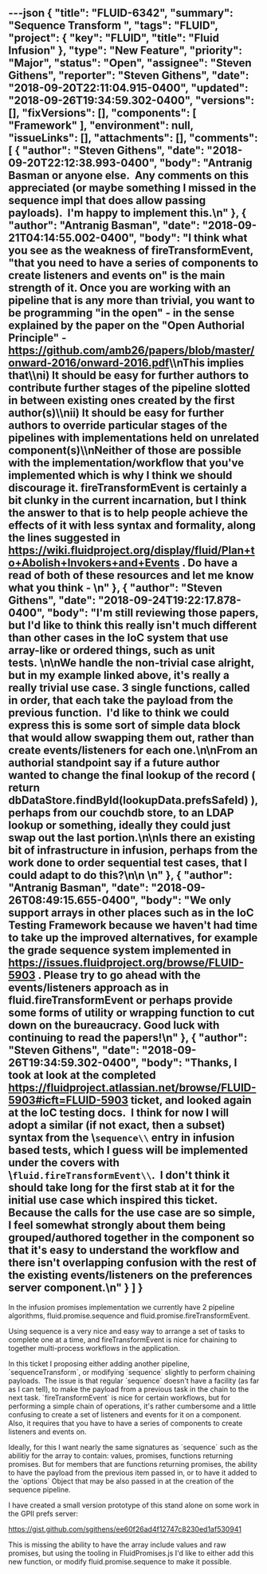 ---json
{
  "title": "FLUID-6342",
  "summary": "Sequence Transform ",
  "tags": "FLUID",
  "project": {
    "key": "FLUID",
    "title": "Fluid Infusion"
  },
  "type": "New Feature",
  "priority": "Major",
  "status": "Open",
  "assignee": "Steven Githens",
  "reporter": "Steven Githens",
  "date": "2018-09-20T22:11:04.915-0400",
  "updated": "2018-09-26T19:34:59.302-0400",
  "versions": [],
  "fixVersions": [],
  "components": [
    "Framework"
  ],
  "environment": null,
  "issueLinks": [],
  "attachments": [],
  "comments": [
    {
      "author": "Steven Githens",
      "date": "2018-09-20T22:12:38.993-0400",
      "body": "Antranig Basman or anyone else.  Any comments on this appreciated (or maybe something I missed in the sequence impl that does allow passing payloads).  I'm happy to implement this.\n"
    },
    {
      "author": "Antranig Basman",
      "date": "2018-09-21T04:14:55.002-0400",
      "body": "I think what you see as the weakness of fireTransformEvent, \"that you need to have a series of components to create listeners and events on\" is the main strength of it. Once you are working with an pipeline that is any more than trivial, you want to be programming \"in the open\" - in the sense explained by the paper on the \"Open Authorial Principle\" - <https://github.com/amb26/papers/blob/master/onward-2016/onward-2016.pdf>\\\nThis implies that\\\ni) It should be easy for further authors to contribute further stages of the pipeline slotted in between existing ones created by the first author(s)\\\nii) It should be easy for further authors to override particular stages of the pipelines with implementations held on unrelated component(s)\\\nNeither of those are possible with the implementation/workflow that you've implemented which is why I think we should discourage it. fireTransformEvent is certainly a bit clunky in the current incarnation, but I think the answer to that is to help people achieve the effects of it with less syntax and formality, along the lines suggested in <https://wiki.fluidproject.org/display/fluid/Plan+to+Abolish+Invokers+and+Events> . Do have a read of both of these resources and let me know what you think -&#x20;\n"
    },
    {
      "author": "Steven Githens",
      "date": "2018-09-24T19:22:17.878-0400",
      "body": "I'm still reviewing those papers, but I'd like to think this really isn't much different than other cases in the IoC system that use array-like or ordered things, such as unit tests. \n\nWe handle the non-trivial case alright, but in my example linked above, it's really a really trivial use case. 3 single functions, called in order, that each take the payload from the previous function.  I'd like to think we could express this is some sort of simple data block that would allow swapping them out, rather than create events/listeners for each one.\n\nFrom an authorial standpoint say if a future author wanted to change the final lookup of the record ( return dbDataStore.findById(lookupData.prefsSafeId) ), perhaps from our couchdb store, to an LDAP lookup or something, ideally they could just swap out the last portion.\n\nIs there an existing bit of infrastructure in infusion, perhaps from the work done to order sequential test cases, that I could adapt to do this?\n\n \n"
    },
    {
      "author": "Antranig Basman",
      "date": "2018-09-26T08:49:15.655-0400",
      "body": "We only support arrays in other places such as in the IoC Testing Framework because we haven't had time to take up the improved alternatives, for example the grade sequence system implemented in <https://issues.fluidproject.org/browse/FLUID-5903> . Please try to go ahead with the events/listeners approach as in fluid.fireTransformEvent or perhaps provide some forms of utility or wrapping function to cut down on the bureaucracy. Good luck with continuing to read the papers!\n"
    },
    {
      "author": "Steven Githens",
      "date": "2018-09-26T19:34:59.302-0400",
      "body": "Thanks, I took at look at the completed <https://fluidproject.atlassian.net/browse/FLUID-5903#icft=FLUID-5903> ticket, and looked again at the IoC testing docs.  I think for now I will adopt a similar (if not exact, then a subset) syntax from the \\`sequence\\` entry in infusion based tests, which I guess will be implemented under the covers with \\`fluid.fireTransformEvent\\`.  I don't think it should take long for the first stab at it for the initial use case which inspired this ticket.  Because the calls for the use case are so simple, I feel somewhat strongly about them being grouped/authored together in the component so that it's easy to understand the workflow and there isn't overlapping confusion with the rest of the existing events/listeners on the preferences server component.\n"
    }
  ]
}
---
In the infusion promises implementation we currently have 2 pipeline algorithms, fluid.promise.sequence and fluid.promise.fireTransformEvent.

Using sequence is a very nice and easy way to arrange a set of tasks to complete one at a time, and fireTransformEvent is nice for chaining to together multi-process workflows in the application.

In this ticket I proposing either adding another pipeline, \`sequenceTransform\`, or modifying \`sequence\` slightly to perform chaining payloads.  The issue is that regular \`sequence\` doesn't have a facility (as far as I can tell), to make the payload from a previous task in the chain to the next task. \`fireTransformEvent\` is nice for certain workflows, but for performing a simple chain of operations, it's rather cumbersome and a little confusing to create a set of listeners and events for it on a component. Also, it requires that you have to have a series of components to create listeners and events on.

Ideally, for this I want nearly the same signatures as \`sequence\` such as the abilitiy for the array to contain: values, promises, functions returning promises. But for members that are functions returning promises, the ability to have the payload from the previous item passed in, or to have it added to the \`options\` Object that may be also passed in at the creation of the sequence pipeline.

I have created a small version prototype of this stand alone on some work in the GPII prefs server:

<https://gist.github.com/sgithens/ee60f26ad4f12747c8230ed1af530941>

This is missing the ability to have the array include values and raw promises, but using the tooling in FluidPromises.js I'd like to either add this new function, or modify fluid.promise.sequence to make it possible.

 

 

 

        